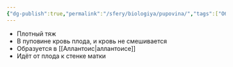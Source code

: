 ```yaml
---
{"dg-publish":true,"permalink":"/sfery/biologiya/pupovina/","tags":["Общаябиология"]}
---
```


- Плотный тяж
- В пуповине кровь плода, и кровь не смешивается
- Образуется в [[Аллантоис\|аллантоисе]]
- Идёт от плода к стенке матки